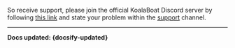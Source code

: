 So receive support, please join the official KoalaBoat Discord server by following [this link](https://koalaboat.com/invite) and state your problem within the [support](https://discordapp.com/channels/569870762568056832/569872797682368532/) channel.

----

**Docs updated: {docsify-updated}**